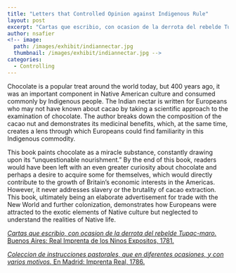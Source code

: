 ```yaml
---
title: "Letters that Controlled Opinion against Indigenous Rule"
layout: post
excerpt: "Cartas que escribio, con ocasion de la derrota del rebelde Tupac-maro. Buenos Aires: Real Imprenta de los Ninos Expositos, 1781."
author: nsafier
<!-- image: 
  path: /images/exhibit/indiannectar.jpg
  thumbnail: /images/exhibit/indiannectar.jpg -->
categories:
  - Controlling
---
```


Chocolate is a popular treat around the world today, but 400 years ago, it was an important component in Native American culture and consumed commonly by Indigenous people. The Indian nectar is written for Europeans who may not have known about cacao by taking a scientific approach to the examination of chocolate. The author breaks down the composition of the cacao nut and demonstrates its medicinal benefits, which, at the same time, creates a lens through which Europeans could find familiarity in this Indigenous commodity.

This book paints chocolate as a miracle substance, constantly drawing upon its “unquestionable nourishment.” By the end of this book, readers would have been left with an even greater curiosity about chocolate and perhaps a desire to acquire some for themselves, which would directly contribute to the growth of Britain’s economic interests in the Americas. However, it never addresses slavery or the brutality of cacao extraction. This book, ultimately being an elaborate advertisement for trade with the New World and further colonization, demonstrates how Europeans were attracted to the exotic elements of Native culture but neglected to understand the realities of Native life.

[*Cartas que escribio, con ocasion de la derrota del rebelde Tupac-maro.* Buenos Aires: Real Imprenta de los Ninos Expositos, 1781.](https://search.library.brown.edu/catalog/b8201856)

[*Coleccion de instrucciones pastorales, que en diferentes ocasiones, y con varios motivos.* En Madrid: Imprenta Real, 1786.](https://search.library.brown.edu/catalog/b3017900)